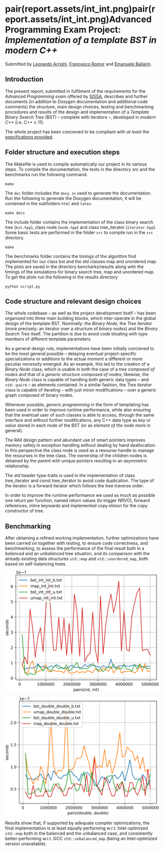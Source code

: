 # pair(report.assets/int_int.png)pair(report.assets/int_int.png)Advanced Programming Exam Project: *Implementation of a template BST in modern C++*

Submitted by [Leonardo Arrighi](https://github.com/LeonardoArrighi), [Francesco Romor](https://github.com/FrancescoRo) and [Emanuele Ballarin](https://github.com/emaballarin).

## Introduction

The present report, submitted in fulfilment of the requirements for the *Advanced Programming exam* offered by [SISSA](https://sissa.it), describes and further documents (in addition to *Doxygen* documentation and additional code comments) the structure, main design choices, testing and benchmarking procedures and results of the design and implementation of a *Template Binary Search Tree* (BST) – complete with iterators –, developed in *modern C++* (i.e. C++ $\geq$ 11).

The whole project has been conceived to be compliant with *at least* the [specifications provided](https://github.com/asartori86/advanced_programming_2019-20/blob/master/exam/readme.pdf).

## Folder structure and execution steps

The Makefile is used to compile automatically our project in its various steps. To compile the documentation, the tests in the directory src and the benchmarks run the following command.

```
make
```

The `doc` folder includes the `doxy.in` used to generate the documentation. Run the following to generate the Doxygen documentation, it will be contained in the subfolders `html` and `latex`.

```
make docs
```

The include folder contains the implementation of the class binary search tree (`bst.hpp`), class node (`node.hpp`) and class tree_iterator (`iterator.hpp`). Some basic tests are performed in the folder `src` to compile run in the `src` directory.

```
make
```

The benchmarks folder contains the timings of the algorithm find implemented for our class bst and the std classes map and unordered map. The plots are saved in the directory bencharks/results along with the timings of the simulations for binary search tree, map and unordered map. To get the plots run the following in the results directory

```
python script.py
```



## Code structure and relevant design choices

The whole codebase – as well as the project development itself – has been organized into three main building blocks, which inter-operate in the global design of the template BST. Nominally: the *Binary Node*, the *Tree Iterator* (more precisely: an iterator over a structure of *binary nodes*) and the *Binary Search Tree* itself. The partition is due to avoid code bloating with type members of different template parameters.

As a general design rule, implementations have been initially concieved to be the most general possible – delaying eventual project-specific specializations or additions to the actual moment a different or more peculiar necessity emerged. As an example, this led to the creation of a *Binary Node* class, which is usable in both the case of a *tree composed of nodes* and that of a *generic structure composed of nodes*; likewise, the *Binary Node* class is capable of handling both generic data types – and `std::pair`s – as elements contained. In a similar fashion, the *Tree iterator* class is capable of iterating – with just minor modifications – over a generic graph composed of binary nodes.

Whenever possible, *generic programming* in the form of templating has been used in order to improve runtime performance, while also ensuring that the eventual user of such classes is able to access, through the same interface and without further modifications, any C++ data type as *key* or *value* stored in each node of the BST (or as *element of the node* more in general).

The RAII design pattern and abundant use of smart pointers improves memory safety in exception handling without dealing by hand deallocation.  In this perspective the class node is used as a resourse handle to manage the resourses in the tree class. The ownership of the children nodes is detained by the parent with unique pointers resulting in an asymmetric relationship.

The std header type-traits is used in the implementation of class tree_iterator and const tree_iterator to avoid code duplication. The type of the iterator is a forward iterator which follows the tree traverse order.

In order to improve the runtime performance we used as much as possible one return per function, named return values (to trigger NRVO), forward references, inline keywards and implemented copy elision for the copy constructor of tree.

## Benchmarking

After obtaining a refined working implementation, further optimizations have been carried on together with testing, to ensure code correctness, and benchmarking, to assess the performance of the final result both in a *balanced* and an *unbalanced* tree situation, and its comparison with the already existing data structures `std::map` and `std::unordered_map`, both based on self-balancing trees.

![pair(int, int)](./benchmarks/results/img/int_int.png)

![pair(doulbe, double)](./benchmarks/results/img/double_double.png)

Results show that, if supported by adequate compiler optimizations, the final implementation is at least equally performing w.r.t. Intel-optimized `std::map` both in the balanced and the unbalanced case, and consistently better-performing w.r.t. GCC `std::unbalanced_map` (being an Intel-optimized version unavailable).
